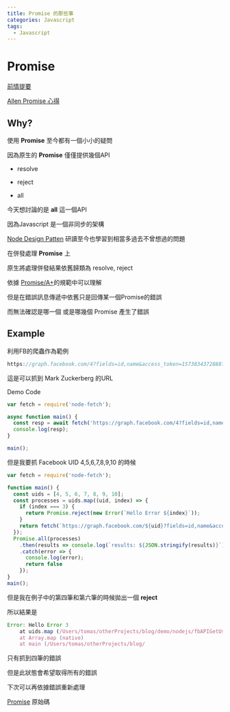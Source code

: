 ```yaml
---
title: Promise 的那些事
categories: Javascript
tags: 
  - Javascript
---
```


# Promise

[前情提要](https://www.youtube.com/watch?v=bhhNRZh8RvM&feature=youtu.be)

[Allen Promise 心得](https://paper.dropbox.com/doc/Node.js-Design-Patterns-Tfa1QvhfBhfFpqmk7N4Zv)

## Why?

使用 **Promise** 至今都有一個小小的疑問

因為原生的 **Promise** 僅僅提供幾個API

* resolve

* reject

* all

今天想討論的是 **all** 這一個API

因為Javascript 是一個非同步的架構

[Node Design Patten](https://www.facebook.com/groups/907391389364145/)
研讀至今也學習到相當多過去不曾想過的問題

在併發處理 **Promise** 上

原生將處理併發結果依舊歸類為 resolve, reject

依據 [Promise/A+](https://promisesaplus.com/)的規範中可以理解

但是在錯誤訊息傳遞中依舊只是回傳某一個Promise的錯誤

而無法確認是哪一個 或是哪幾個 Promise 產生了錯誤

## Example

利用FB的爬蟲作為範例

```js
https://graph.facebook.com/4?fields=id,name&access_token=1573834372888743|kwOadcjpVBhyNj5_r_m_Teffb3Y
```

這是可以抓到 Mark Zuckerberg 的URL

Demo Code

```js
var fetch = require('node-fetch');

async function main() {
  const resp = await fetch('https://graph.facebook.com/4?fields=id,name&access_token=1573834372888743|kwOadcjpVBhyNj5_r_m_Teffb3Y').then(resp => resp.json());
  console.log(resp);
}

main();
```

但是我要抓 Facebook UID 4,5,6,7,8,9,10 的時候

```js
var fetch = require('node-fetch');

function main() {
  const uids = [4, 5, 6, 7, 8, 9, 10];
  const processes = uids.map((uid, index) => {
    if (index === 3) {
      return Promise.reject(new Error(`Hello Error ${index}`));
    }
    return fetch(`https://graph.facebook.com/${uid}?fields=id,name&access_token=1573834372888743|kwOadcjpVBhyNj5_r_m_Teffb3Y`).then(resp => resp.json());
  });
  Promise.all(processes)
    .then(results => console.log(`results: ${JSON.stringify(results)}`))
    .catch(error => {
      console.log(error);
      return false
    });
}
main();
```

但是我在例子中的第四筆和第六筆的時候拋出一個 **reject**

所以結果是

```js
Error: Hello Error 3
    at uids.map (/Users/tomas/otherProjects/blog/demo/nodejs/fbAPIGetUser.js:7:29)
    at Array.map (native)
    at main (/Users/tomas/otherProjects/blog/
```

只有抓到四筆的錯誤

但是此狀態會希望取得所有的錯誤

下次可以再依據錯誤重新處理

[Promise](https://github.com/then/promise)
原始碼
